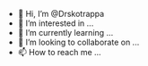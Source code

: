 - 👋 Hi, I’m @Drskotrappa
- 👀 I’m interested in ...
- 🌱 I’m currently learning ...
- 💞️ I’m looking to collaborate on ...
- 📫 How to reach me ...

<!---
Drskotrappa/Drskotrappa is a ✨ special ✨ repository because its `README.md` (this file) appears on your GitHub profile.
You can click the Preview link to take a look at your changes.
--->
